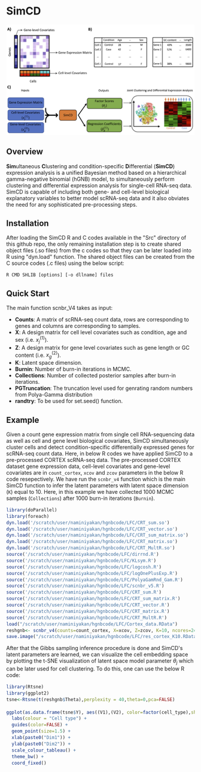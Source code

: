 # SimCD
![GitHub Logo](/Miscel/Fig1_A4_cropped.png)
## Overview
**Sim**ultaneous **C**lustering and condition-specific **D**ifferential (**SimCD**) expression analysis is a unified Bayesian method based on a hierarchical gamma-negative binomial (hGNB) model, to simultaneously
perform clustering and differential expression analysis for single-cell RNA-seq data. SimCD is capable of including both gene- and cell-level biological explanatory variables
to better model scRNA-seq data and it also obviates the need for any sophisticated pre-processing steps.

## Installation
After loading the SimCD R and C codes available in the "Src" directory of this github repo, the only remaining installation step is to create shared object files (.so files) from the c codes so that they can be later loaded into R using "dyn.load" function. The shared object files can be created from the C source codes (.c files) using the below script:
```
R CMD SHLIB [options] [-o dllname] files
```

## Quick Start
The main function scnbr_V4 takes as input:

- **Counts**: A matrix of scRNA-seq count data, rows are corresponding to genes and columns are corresponding to samples.
- **X**: A design matrix for cell level covariates such as condition, age and sex (i.e. $x_{j}^{(1)}$).
- **Z**: A design matrix for gene level covariates such as gene length or GC content (i.e. $x_{g}^{(2)}$).
- **K**: Latent space dimension.
- **Burnin**: Number of burn-in iterations in MCMC.
- **Collections**: Number of collected posterior samples after burn-in iterations.
- **PGTruncation**: The truncation level used for genrating random numbers from Polya-Gamma distribution
- **randtry**: To be used for set.seed() function.

## Example
Given a count gene expression matrix from single cell RNA-sequencing data as well as  cell and gene level biological covariates, SimCD simultaneously cluster cells and detect condition-specific differentially expressed genes for scRNA-seq count data. Here, in below R codes we have applied SimCD to a pre-processed CORTEX scRNA-seq data. The pre-processed CORTEX dataset gene expression data, cell-level covariates and gene-level covariates are in `count_cortex`, `xcov` and `zcov` parameters in the below R code resepectively. We have run the `scnbr_v4` function which is the main SimCD function to infer the latent parameters with latent space dimension (`K`) equal to 10. Here, in this example we have collected 1000 MCMC samples (`Collections`) after 1000 burn-in iterations (`Burnin`). 

``` r
library(doParallel)
library(foreach)
dyn.load('/scratch/user/naminiyakan/hgnbcode/LFC/CRT_sum.so')
dyn.load('/scratch/user/naminiyakan/hgnbcode/LFC/CRT_vector.so')
dyn.load('/scratch/user/naminiyakan/hgnbcode/LFC/CRT_sum_matrix.so')
dyn.load('/scratch/user/naminiyakan/hgnbcode/LFC/CRT_matrix.so')
dyn.load('/scratch/user/naminiyakan/hgnbcode/LFC/CRT_MultR.so')
source('/scratch/user/naminiyakan/hgnbcode/LFC/dirrnd.R')
source('/scratch/user/naminiyakan/hgnbcode/LFC/KLsym.R')
source('/scratch/user/naminiyakan/hgnbcode/LFC/logcosh.R')
source('/scratch/user/naminiyakan/hgnbcode/LFC/logOnePlusExp.R')
source('/scratch/user/naminiyakan/hgnbcode/LFC/PolyaGamRnd_Gam.R')
source('/scratch/user/naminiyakan/hgnbcode/LFC/scnbr_v5.R')
source('/scratch/user/naminiyakan/hgnbcode/LFC/CRT_sum.R')
source('/scratch/user/naminiyakan/hgnbcode/LFC/CRT_sum_matrix.R')
source('/scratch/user/naminiyakan/hgnbcode/LFC/CRT_vector.R')
source('/scratch/user/naminiyakan/hgnbcode/LFC/CRT_matrix.R')
source('/scratch/user/naminiyakan/hgnbcode/LFC/CRT_MultR.R')
load("/scratch/user/naminiyakan/hgnbcode/LFC/Cortex_data.RData")
reshgnb<- scnbr_v4(counts=count_cortex, X=xcov, Z=zcov, K=10, ncores=24, Burnin = 1000L, Collections = 1000L, PGTruncation = 10L, randtry = 2020)
save.image("/scratch/user/naminiyakan/hgnbcode/LFC/res_cortex_K10.RData")

```

After that the Gibbs sampling inference procedure is done and SimCD's latent parameters are learned, we can visualize the cell embedding space by plotting the t-SNE visualization of latent space model parameter $\theta_j$ which can be later used for cell clustering. To do this, one can use the below R code:

``` r
library(Rtsne)
library(ggplot2)
tsne<-Rtsne(t(reshgnb$Theta),perplexity = 40,theta=0,pca=FALSE)

ggplot(as.data.frame(tsne$Y), aes((V1),(V2), color=factor(cell_type),show.legend =FALSE)) +
  labs(colour = "Cell type") +
  guides(color=FALSE) +
  geom_point(size=1.5) +
  xlab(paste0("Dim1")) +
  ylab(paste0("Dim2")) + 
  scale_colour_tableau() +
  theme_bw() + 
  coord_fixed()

```


